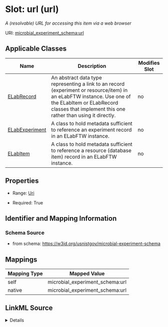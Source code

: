 

# Slot: url (url)




_A (resolvable) URL for accessing this item via a web browser_







URI: [microbial_experiment_schema:url](https://w3id.org/usnistgov/microbial-experiment-schema/url)



<!-- no inheritance hierarchy -->





## Applicable Classes

| Name | Description | Modifies Slot |
| --- | --- | --- |
| [ELabRecord](ELabRecord.md) | An abstract data type representing a link to an record (experiment or resource/item) in an eLabFTW instance. Use one of the ELabItem or ELabRecord classes that implement this one rather than using it directly. |  no  |
| [ELabExperiment](ELabExperiment.md) | A class to hold metadata sufficient to reference an experiment record in an ELabFTW instance. |  no  |
| [ELabItem](ELabItem.md) | A class to hold metadata sufficient to reference a resource (database item) record in an ELabFTW instance. |  no  |







## Properties

* Range: [Uri](Uri.md)

* Required: True





## Identifier and Mapping Information







### Schema Source


* from schema: https://w3id.org/usnistgov/microbial-experiment-schema




## Mappings

| Mapping Type | Mapped Value |
| ---  | ---  |
| self | microbial_experiment_schema:url |
| native | microbial_experiment_schema:url |




## LinkML Source

<details>
```yaml
name: url
description: A (resolvable) URL for accessing this item via a web browser
title: url
from_schema: https://w3id.org/usnistgov/microbial-experiment-schema
rank: 1000
alias: url
owner: ELabRecord
domain_of:
- ELabRecord
range: uri
required: true

```
</details>